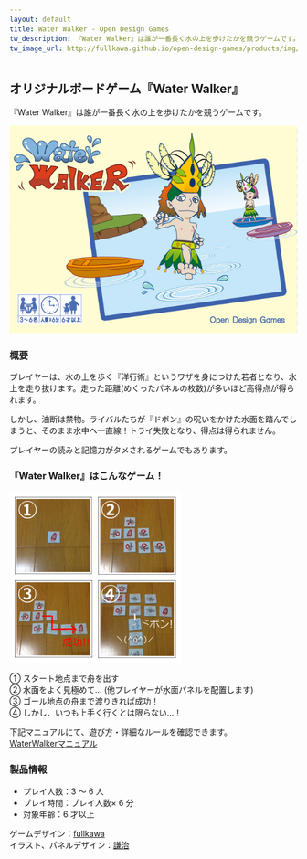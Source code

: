 ```yaml
---
layout: default
title: Water Walker - Open Design Games
tw_description: 『Water Walker』は誰が一番長く水の上を歩けたかを競うゲームです。
tw_image_url: http://fullkawa.github.io/open-design-games/products/img/water-walker-package.png
---
```


## オリジナルボードゲーム『Water Walker』

『Water Walker』は誰が一番長く水の上を歩けたかを競うゲームです。

![Water Walker パッケージ画像](img/water-walker-package.png "Water Walker パッケージ画像")

### 概要

プレイヤーは、水の上を歩く『洋行術』というワザを身につけた若者となり、水上を走り抜けます。走った距離(めくったパネルの枚数)が多いほど高得点が得られます。

しかし、油断は禁物。ライバルたちが『ドボン』の呪いをかけた水面を踏んでしまうと、そのまま水中へ一直線！トライ失敗となり、得点は得られません。

プレイヤーの読みと記憶力がタメされるゲームでもあります。

### 『Water Walker』はこんなゲーム！

![WaterWalkerプレイイメージ](img/water-walker-playing.png "WaterWalkerプレイイメージ")

① スタート地点まで舟を出す  
② 水面をよく見極めて… (他プレイヤーが水面パネルを配置します)  
③ ゴール地点の舟まで渡りきれば成功！  
④ しかし、いつも上手く行くとは限らない…！  

下記マニュアルにて、遊び方・詳細なルールを確認できます。  
[WaterWalkerマニュアル](water_walker_manual.pdf)  

### 製品情報

* プレイ人数：3 ～ 6 人
* プレイ時間：プレイ人数× 6 分
* 対象年齢：6 才以上

ゲームデザイン：[fullkawa](https://twitter.com/fullkawa)  
イラスト、パネルデザイン：[謙治](https://twitter.com/im_kenji)  
